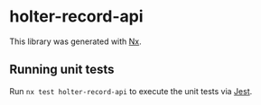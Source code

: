 # holter-record-api

This library was generated with [Nx](https://nx.dev).

## Running unit tests

Run `nx test holter-record-api` to execute the unit tests via [Jest](https://jestjs.io).
